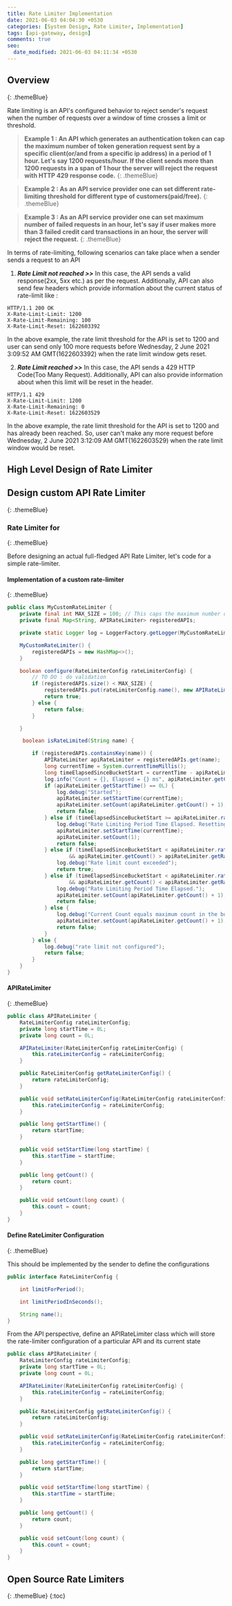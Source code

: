 ```yaml
---
title: Rate Limiter Implementation
date: 2021-06-03 04:04:30 +0530
categories: [System Design, Rate Limiter, Implementation]
tags: [api-gateway, design]
comments: true
seo:
  date_modified: 2021-06-03 04:11:34 +0530
---
```


## Overview
{: .themeBlue}

Rate limiting is an API's configured behavior to reject sender's request when the number of requests over a window of time crosses a limit or threshold.

> **Example 1 : An API which generates an authentication token can cap the maximum number of token generation request sent by a specific client(or/and from a specific ip address) in a period of 1 hour. Let's say 1200 requests/hour. If the client sends more than 1200 requests in a span of 1 hour the server will reject the request with  HTTP 429 response code.**
{: .themeBlue}

> **Example 2 : As an API service provider one can set different rate-limiting threshold for different type of customers(paid/free).**
{: .themeBlue}

> **Example 3 : As an API service provider one can set maximum number of failed requests in an hour, let's say if user makes more than 3 failed credit card transactions in an hour, the server will reject the request.**
{: .themeBlue}

In terms of rate-limiting, following scenarios can take place when a sender sends a request to an API
1. _**Rate Limit not reached >>**_  In this case, the API sends a valid response(2xx, 5xx etc.) as per the request. Additionally, API can also send few headers which provide information about the current status of rate-limit like :

```
HTTP/1.1 200 OK
X-Rate-Limit-Limit: 1200
X-Rate-Limit-Remaining: 100
X-Rate-Limit-Reset: 1622603392
```

In the above example, the rate limit threshold for the API is set to 1200 and user can send only 100 more requests before Wednesday, 2 June 2021 3:09:52 AM GMT(1622603392) when the rate limit window gets reset.

2. _**Rate Limit reached >>**_ In this case, the API sends a 429 HTTP Code(Too Many Request). Additionally, API can also provide information about when this limit will be reset in the header.

```
HTTP/1.1 429
X-Rate-Limit-Limit: 1200
X-Rate-Limit-Remaining: 0
X-Rate-Limit-Reset: 1622603529
```

In the above example, the rate limit threshold for the API is set to 1200 and has already been reached. So, user can't make any more request before Wednesday, 2 June 2021 3:12:09 AM GMT(1622603529) when the rate limit window would be reset.

## High Level Design of Rate Limiter



## Design custom API Rate Limiter
{: .themeBlue}

### Rate Limiter for 
{: .themeBlue}

Before designing an actual full-fledged API Rate Limiter, let's code for a simple rate-limiter.

#### Implementation of a custom rate-limiter
{: .themeBlue}

```java
public class MyCustomRateLimiter {
    private final int MAX_SIZE = 100; // This caps the maximum number of APIs for which Rate Limiting can be configured by an application
    private final Map<String, APIRateLimiter> registeredAPIs;

    private static Logger log = LoggerFactory.getLogger(MyCustomRateLimiter.class);

    MyCustomRateLimiter() {
        registeredAPIs = new HashMap<>();
    }

    boolean configure(RateLimiterConfig rateLimiterConfig) {
        // TO DO : do validation
        if (registeredAPIs.size() < MAX_SIZE) {
            registeredAPIs.put(rateLimiterConfig.name(), new APIRateLimiter(rateLimiterConfig));
            return true;
        } else {
            return false;
        }

    }

     boolean isRateLimited(String name) {

        if (registeredAPIs.containsKey(name)) {
            APIRateLimiter apiRateLimiter = registeredAPIs.get(name);
            long currentTime = System.currentTimeMillis();
            long timeElapsedSinceBucketStart = currentTime - apiRateLimiter.getStartTime(); // This isn't thread safe
            log.info("Count = {}, Elapsed = {} ms", apiRateLimiter.getCount(), timeElapsedSinceBucketStart);
            if (apiRateLimiter.getStartTime() == 0L) {
                log.debug("Started");
                apiRateLimiter.setStartTime(currentTime);
                apiRateLimiter.setCount(apiRateLimiter.getCount() + 1);
                return false;
            } else if (timeElapsedSinceBucketStart >= apiRateLimiter.rateLimiterConfig.limitPeriodInSeconds() * 1000L) {
                log.debug("Rate Limiting Period Time Elapsed. Resetting the count");
                apiRateLimiter.setStartTime(currentTime);
                apiRateLimiter.setCount(1);
                return false;
            } else if (timeElapsedSinceBucketStart < apiRateLimiter.rateLimiterConfig.limitPeriodInSeconds() * 1000L
                    && apiRateLimiter.getCount() > apiRateLimiter.getRateLimiterConfig().limitForPeriod()) {
                log.debug("Rate limit count exceeded");
                return true;
            } else if (timeElapsedSinceBucketStart < apiRateLimiter.rateLimiterConfig.limitPeriodInSeconds() * 1000L
                    && apiRateLimiter.getCount() < apiRateLimiter.getRateLimiterConfig().limitForPeriod()) {
                log.debug("Rate Limiting Period Time Elapsed.");
                apiRateLimiter.setCount(apiRateLimiter.getCount() + 1);
                return false;
            } else {
                log.debug("Current Count equals maximum count in the bucket");
                apiRateLimiter.setCount(apiRateLimiter.getCount() + 1);
                return false;
            }
        } else {
            log.debug("rate limit not configured");
            return false;
        }
    }
}
```

#### APIRateLimiter
{: .themeBlue}
```java
public class APIRateLimiter {
    RateLimiterConfig rateLimiterConfig;
    private long startTime = 0L;
    private long count = 0L;

    APIRateLimiter(RateLimiterConfig rateLimiterConfig) {
        this.rateLimiterConfig = rateLimiterConfig;
    }

    public RateLimiterConfig getRateLimiterConfig() {
        return rateLimiterConfig;
    }

    public void setRateLimiterConfig(RateLimiterConfig rateLimiterConfig) {
        this.rateLimiterConfig = rateLimiterConfig;
    }

    public long getStartTime() {
        return startTime;
    }

    public void setStartTime(long startTime) {
        this.startTime = startTime;
    }

    public long getCount() {
        return count;
    }

    public void setCount(long count) {
        this.count = count;
    }
}

```

#### Define RateLimiter Configuration
{: .themeBlue}

This should be implemented by the sender to define the configurations

```java
public interface RateLimiterConfig {

    int limitForPeriod();

    int limitPeriodInSeconds();

    String name();
}
```
From the API perspective, define an APIRateLimiter class which will store the rate-limiter configuration of a particular API and its current state

``` java
public class APIRateLimiter {
    RateLimiterConfig rateLimiterConfig;
    private long startTime = 0L;
    private long count = 0L;

    APIRateLimiter(RateLimiterConfig rateLimiterConfig) {
        this.rateLimiterConfig = rateLimiterConfig;
    }

    public RateLimiterConfig getRateLimiterConfig() {
        return rateLimiterConfig;
    }

    public void setRateLimiterConfig(RateLimiterConfig rateLimiterConfig) {
        this.rateLimiterConfig = rateLimiterConfig;
    }

    public long getStartTime() {
        return startTime;
    }

    public void setStartTime(long startTime) {
        this.startTime = startTime;
    }

    public long getCount() {
        return count;
    }

    public void setCount(long count) {
        this.count = count;
    }
}
```

## Open Source Rate Limiters
{: .themeBlue}
{:toc}
